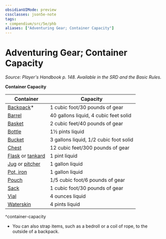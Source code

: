 ```yaml
---
obsidianUIMode: preview
cssclasses: json5e-note
tags:
- compendium/src/5e/phb
aliases: ["Adventuring Gear; Container Capacity"]
---
```

# Adventuring Gear; Container Capacity
*Source: Player's Handbook p. 148. Available in the SRD and the Basic Rules.* 

**Container Capacity**

| Container | Capacity |
|-----------|----------|
| [Backpack](/3-Mechanics/CLI/items/backpack.md)* | 1 cubic foot/30 pounds of gear |
| [Barrel](/3-Mechanics/CLI/items/barrel.md) | 40 gallons liquid, 4 cubic feet solid |
| [Basket](/3-Mechanics/CLI/items/basket.md) | 2 cubic feet/40 pounds of gear |
| [Bottle](/3-Mechanics/CLI/items/glass-bottle.md) | 1½ pints liquid |
| [Bucket](/3-Mechanics/CLI/items/bucket.md) | 3 gallons liquid, 1/2 cubic foot solid |
| [Chest](/3-Mechanics/CLI/items/chest.md) | 12 cubic feet/300 pounds of gear |
| [Flask](/3-Mechanics/CLI/items/flask.md) or [tankard](/3-Mechanics/CLI/items/tankard.md) | 1 pint liquid |
| [Jug](/3-Mechanics/CLI/items/jug.md) or [pitcher](/3-Mechanics/CLI/items/pitcher.md) | 1 gallon liquid |
| [Pot, iron](/3-Mechanics/CLI/items/iron-pot.md) | 1 gallon liquid |
| [Pouch](/3-Mechanics/CLI/items/pouch.md) | 1/5 cubic foot/6 pounds of gear |
| [Sack](/3-Mechanics/CLI/items/sack.md) | 1 cubic foot/30 pounds of gear |
| [Vial](/3-Mechanics/CLI/items/vial.md) | 4 ounces liquid |
| [Waterskin](/3-Mechanics/CLI/items/waterskin.md) | 4 pints liquid |
^container-capacity

* You can also strap items, such as a bedroll or a coil of rope, to the outside of a backpack.